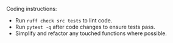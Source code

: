 Coding instructions:
- Run `ruff check src tests` to lint code.
- Run `pytest -q` after code changes to ensure tests pass.
- Simplify and refactor any touched functions where possible.
